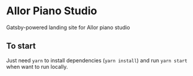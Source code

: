 # Allor Piano Studio
Gatsby-powered landing site for Allor piano studio

## To start
Just need `yarn` to install dependencies (`yarn install`) and run `yarn start` when want
to run locally.
